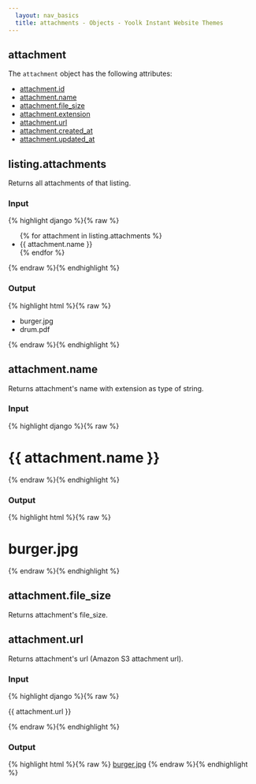 ```yaml
---
  layout: nav_basics
  title: attachments - Objects - Yoolk Instant Website Themes
---
```


<h2 class="section-title">attachment</h2>

The <code>attachment</code> object has the following attributes:

<div class="panel">
  <div class="panel-body">
    <ul>
      <li>
        <a href="#id">attachment.id</a>
      </li>
      <li>
        <a href="#name">attachment.name</a>
      </li>
      <li>
        <a href="#file_size">attachment.file_size</a>
      </li>
      <li>
        <a href="#extension">attachment.extension</a>
      </li>
      <li>
        <a href="#url">attachment.url</a>
      </li>
      <li>
        <a href="#created_at">attachment.created_at</a>
      </li>
      <li>
        <a href="#updated_at">attachment.updated_at</a>
      </li>
    </ul>
  </div>
</div>

<h2 class="tags" id="image">listing.attachments</h2>
Returns all attachments of that listing.

<div class="panel">
  <div class="panel-header">
    <h3>Input</h3>
  </div>
  <div class="panel-body">
{% highlight django %}{% raw %}
<ul>
  {% for attachment in listing.attachments %}
    <li>{{ attachment.name }}</li>
  {% endfor %}
</ul>
{% endraw %}{% endhighlight %}
  </div>
</div>

<div class="panel">
  <div class="panel-header">
    <h3>Output</h3>
  </div>
  <div class="panel-body">
{% highlight html %}{% raw %}
<ul>
  <li>burger.jpg</li>
  <li>drum.pdf</li>
</ul>
{% endraw %}{% endhighlight %}
  </div>
</div>

<h2 class="tags" id="name">attachment.name</h2>

Returns attachment's name with extension as type of string.

<div class="panel">
  <div class="panel-header">
    <h3>Input</h3>
  </div>
  <div class="panel-body">
{% highlight django %}{% raw %}
<h1>{{ attachment.name }}</h1>
{% endraw %}{% endhighlight %}
  </div>
</div>

<div class="panel">
  <div class="panel-header">
    <h3>Output</h3>
  </div>
  <div class="panel-body">
{% highlight html %}{% raw %}
<h1>burger.jpg</h1>
{% endraw %}{% endhighlight %}
  </div>
</div>

<h2 class="tags" id="file_size">attachment.file_size</h2>

Returns attachment's file_size.


<h2 class="tags" id="url">attachment.url</h2>

Returns attachment's url (Amazon S3 attachment url).

<div class="panel">
  <div class="panel-header">
    <h3>Input</h3>
  </div>
  <div class="panel-body">
{% highlight django %}{% raw %}
<p>{{ attachment.url }}</p>
{% endraw %}{% endhighlight %}
  </div>
</div>

<div class="panel">
  <div class="panel-header">
    <h3>Output</h3>
  </div>
  <div class="panel-body">
{% highlight html %}{% raw %}
<a href="https://s-staging-yoolk-assets.s3.amazonaws.com/kh/attachments/kh54997/burger.jpg">burger.jpg</a>
{% endraw %}{% endhighlight %}
  </div>
</div>